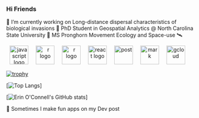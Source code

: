 ### Hi Friends

<!--
**oconnell9/oconnell9** is a ✨ _special_ ✨ repository because its `README.md` (this file) appears on your GitHub profile.

Here are some ideas to get you started:

🔭 I’m currently working on ... 

🌱 I’m currently learning ...

--> 

🔭 I’m currently working on Long-distance dispersal characteristics of biological invasions
🌱 PhD Student in Geospatial Analytics @ North Carolina State University
🦌 MS Pronghorn Movement Ecology and Space-use
🛰

<div align="center">
  <img src="https://cdn.jsdelivr.net/gh/devicons/devicon/icons/javascript/javascript-original.svg" height="50" alt="javascript logo"  />
  <img width="12" />
  <img src="https://cdn.jsdelivr.net/gh/devicons/devicon/icons/r/r-original.svg" height="50" alt="r logo"  />
  <img width="12" />
  <img src="https://cdn.jsdelivr.net/gh/devicons/devicon/icons/python/python-original-wordmark.svg" height="50" alt="r logo"  />
  <img width="12" />
  <img src="https://cdn.jsdelivr.net/gh/devicons/devicon/icons/react/react-original.svg" height="50" alt="react logo"  />
  <img width="12" />
  <img src="https://cdn.jsdelivr.net/gh/devicons/devicon/icons/postgresql/postgresql-plain-wordmark.svg" height="50" alt="post"  />
  <img width="12" />
  <img src="https://cdn.jsdelivr.net/gh/devicons/devicon/icons/markdown/markdown-original.svg" height="50" alt="mark"  />
  <img width="12" />
  <img src="https://cdn.jsdelivr.net/gh/devicons/devicon/icons/googlecloud/googlecloud-original.svg" height="50" alt="gcloud"  />
  <img width="12" />

</div>

[![trophy](https://github-profile-trophy.vercel.app/?username=oconnell9&rank=-C&theme=algolia)](https://github.com/ryo-ma/github-profile-trophy)

[![Top Langs](https://github-readme-stats.vercel.app/api?username=oconnell9&theme=algolia&show_icons=true)]

[![Erin O'Connell's GitHub stats](https://github-readme-stats.vercel.app/api/top-langs?username=oconnell9&theme=algolia&show_icons=true)]

🌱 Sometimes I make fun apps on my Dev post


